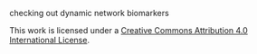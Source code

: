checking out dynamic network biomarkers

This work is licensed under a
[Creative Commons Attribution 4.0 International License][cc-by].

[cc-by]: http://creativecommons.org/licenses/by/4.0/
